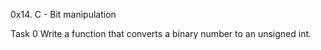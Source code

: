 0x14. C - Bit manipulation

Task 0 Write a function that converts a binary number to an unsigned int.


